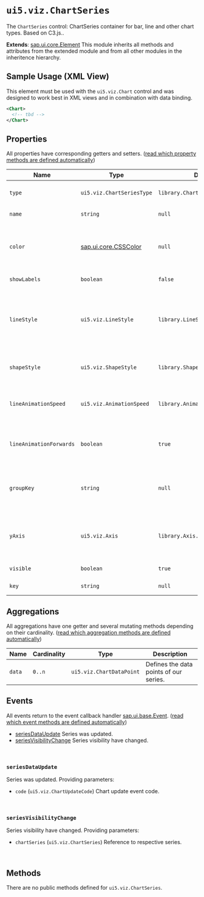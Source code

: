# `ui5.viz.ChartSeries`
The <code>ChartSeries</code> control: ChartSeries container for bar, line and other chart types. Based on C3.js..

**Extends**: [sap.ui.core.Element](https://openui5.hana.ondemand.com/#/api/sap.ui.core.Element) This module inherits all methods and attributes from the extended module and from all other modules in the inheritence hierarchy.

## Sample Usage (XML View)
This element must be used with the <code>ui5.viz.Chart</code> control and was designed to work best in XML views and in combination with data binding.
```xml
<Chart>
  <!-- tbd -->
</Chart>
```

## Properties
All properties have corresponding getters and setters. ([read which property methods are defined automatically](https://sapui5.hana.ondemand.com/#/api/sap.ui.base.ManagedObject))

| Name | Type | Default | Description |
| --- | --- | --- | --- |
| `type` | `ui5.viz.ChartSeriesType` | `library.ChartSeriesType.Spline` | Shows or hides series and legend. |
| `name` | `string` | `null` | Name of the series. |
| `color` | [sap.ui.core.CSSColor](https://openui5.hana.ondemand.com/#/api/sap.ui.core.CSSColor) | `null` | Sets a custom color for the series, overwriting the default color palette. |
| `showLabels` | `boolean` | `false` | Sets visibility of labels. |
| `lineStyle` | `ui5.viz.LineStyle` | `library.LineStyle.Solid` | Sets style of series lines (supported types: line, spline, step, area, area-spline, area-step). |
| `shapeStyle` | `ui5.viz.ShapeStyle` | `library.ShapeStyle.Solid` | Sets style of series shape (supported types: bar). |
| `lineAnimationSpeed` | `ui5.viz.AnimationSpeed` | `library.AnimationSpeed.None` | Sets speed of animated dashes / dots (none, slow, medium, fast). |
| `lineAnimationForwards` | `boolean` | `true` | Sets if line animation should run forwards or backwards. |
| `groupKey` | `string` | `null` | ChartSeries with the same group key are displayed as a cluster (e.g. stacked bar). |
| `yAxis` | `ui5.viz.Axis` | `library.Axis.Y` | Sets the referenced y axis the ChartSeriesData value property is related to. |
| `visible` | `boolean` | `true` | Sets visibility of the element. |
| `key` | `string` | `null` | Unique key for the series. |

## Aggregations
All aggregations have one getter and several mutating methods depending on their cardinality. ([read which aggregation methods are defined automatically](https://sapui5.hana.ondemand.com/#/api/sap.ui.base.ManagedObject))

| Name | Cardinality | Type | Description |
| --- | --- | --- | --- |
| `data` | `0..n` | `ui5.viz.ChartDataPoint` | Defines the data points of our series. |

## Events
All events return to the event callback handler [sap.ui.base.Event](https://openui5.hana.ondemand.com/#/api/sap.ui.base.Event). ([read which event methods are defined automatically](https://sapui5.hana.ondemand.com/#/api/sap.ui.base.ManagedObject))
* <a href="#seriesDataUpdate">seriesDataUpdate</a> Series was updated.
* <a href="#seriesVisibilityChange">seriesVisibilityChange</a> Series visibility have changed.

<br/>

<a name="seriesDataUpdate"></a>

### `seriesDataUpdate`
Series was updated. Providing parameters:
* `code` (`ui5.viz.ChartUpdateCode`) Chart update event code.

<br/>

<a name="seriesVisibilityChange"></a>

### `seriesVisibilityChange`
Series visibility have changed. Providing parameters:
* `chartSeries` (`ui5.viz.ChartSeries`) Reference to respective series.

<br/>


## Methods
There are no public methods defined for `ui5.viz.ChartSeries`.

<br/>

